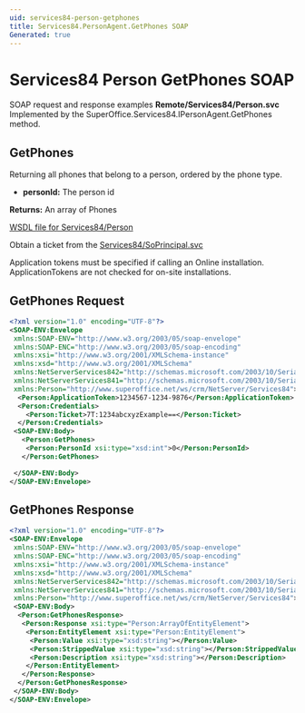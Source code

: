 ```yaml
---
uid: services84-person-getphones
title: Services84.PersonAgent.GetPhones SOAP
Generated: true
---
```


# Services84 Person GetPhones SOAP

SOAP request and response examples **Remote/Services84/Person.svc**
Implemented by the <see cref="M:SuperOffice.Services84.IPersonAgent.GetPhones">SuperOffice.Services84.IPersonAgent.GetPhones</see> method.

## GetPhones

Returning all phones that belong to a person, ordered by the phone type.

* **personId:** The person id

**Returns:** An array of Phones


[WSDL file for Services84/Person](../Services84-Person.md)

Obtain a ticket from the [Services84/SoPrincipal.svc](../SoPrincipal/index.md)

Application tokens must be specified if calling an Online installation. ApplicationTokens are not checked for on-site installations.

## GetPhones Request

```xml
<?xml version="1.0" encoding="UTF-8"?>
<SOAP-ENV:Envelope
 xmlns:SOAP-ENV="http://www.w3.org/2003/05/soap-envelope"
 xmlns:SOAP-ENC="http://www.w3.org/2003/05/soap-encoding"
 xmlns:xsi="http://www.w3.org/2001/XMLSchema-instance"
 xmlns:xsd="http://www.w3.org/2001/XMLSchema"
 xmlns:NetServerServices842="http://schemas.microsoft.com/2003/10/Serialization/Arrays"
 xmlns:NetServerServices841="http://schemas.microsoft.com/2003/10/Serialization/"
 xmlns:Person="http://www.superoffice.net/ws/crm/NetServer/Services84">
  <Person:ApplicationToken>1234567-1234-9876</Person:ApplicationToken>
  <Person:Credentials>
    <Person:Ticket>7T:1234abcxyzExample==</Person:Ticket>
  </Person:Credentials>
 <SOAP-ENV:Body>
   <Person:GetPhones>
    <Person:PersonId xsi:type="xsd:int">0</Person:PersonId>
   </Person:GetPhones>

 </SOAP-ENV:Body>
</SOAP-ENV:Envelope>

```


## GetPhones Response

```xml
<?xml version="1.0" encoding="UTF-8"?>
<SOAP-ENV:Envelope
 xmlns:SOAP-ENV="http://www.w3.org/2003/05/soap-envelope"
 xmlns:SOAP-ENC="http://www.w3.org/2003/05/soap-encoding"
 xmlns:xsi="http://www.w3.org/2001/XMLSchema-instance"
 xmlns:xsd="http://www.w3.org/2001/XMLSchema"
 xmlns:NetServerServices842="http://schemas.microsoft.com/2003/10/Serialization/Arrays"
 xmlns:NetServerServices841="http://schemas.microsoft.com/2003/10/Serialization/"
 xmlns:Person="http://www.superoffice.net/ws/crm/NetServer/Services84">
 <SOAP-ENV:Body>
  <Person:GetPhonesResponse>
   <Person:Response xsi:type="Person:ArrayOfEntityElement">
    <Person:EntityElement xsi:type="Person:EntityElement">
     <Person:Value xsi:type="xsd:string"></Person:Value>
     <Person:StrippedValue xsi:type="xsd:string"></Person:StrippedValue>
     <Person:Description xsi:type="xsd:string"></Person:Description>
    </Person:EntityElement>
   </Person:Response>
  </Person:GetPhonesResponse>
 </SOAP-ENV:Body>
</SOAP-ENV:Envelope>

```

